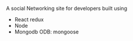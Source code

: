 A social Networking site for developers built using
<br/>
<ul>
  <li>React redux</li>
  <li>Node</li>
  <li>Mongodb ODB: mongoose</li>
</ul>

